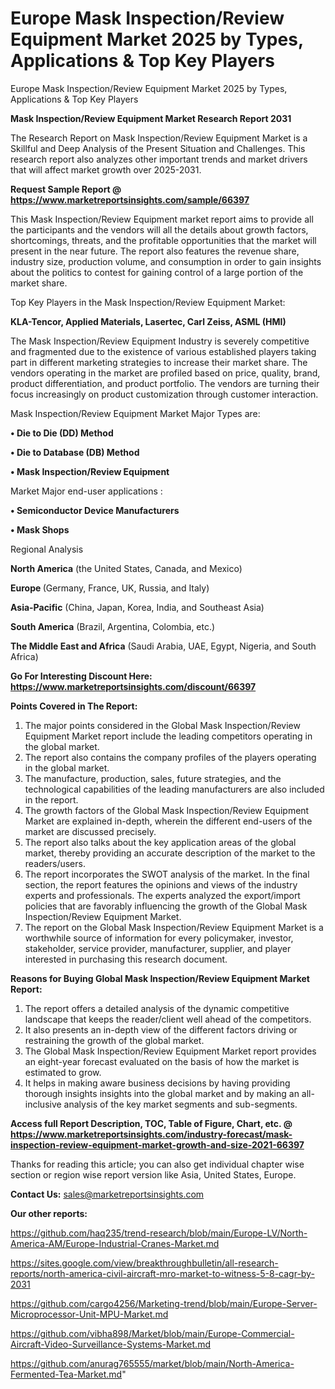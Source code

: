 # Europe Mask Inspection/Review Equipment Market 2025 by Types, Applications & Top Key Players
 Europe Mask Inspection/Review Equipment Market 2025 by Types, Applications & Top Key Players

<strong>Mask Inspection/Review Equipment Market Research Report 2031</strong>

The Research Report on Mask Inspection/Review Equipment Market is a Skillful and Deep Analysis of the Present Situation and Challenges. This research report also analyzes other important trends and market drivers that will affect market growth over 2025-2031.

<strong>Request Sample Report @ <a href=https://www.marketreportsinsights.com/sample/66397>https://www.marketreportsinsights.com/sample/66397</a></strong>

This Mask Inspection/Review Equipment market report aims to provide all the participants and the vendors will all the details about growth factors, shortcomings, threats, and the profitable opportunities that the market will present in the near future. The report also features the revenue share, industry size, production volume, and consumption in order to gain insights about the politics to contest for gaining control of a large portion of the market share.

Top Key Players in the Mask Inspection/Review Equipment Market:

<strong>KLA-Tencor, Applied Materials, Lasertec, Carl Zeiss, ASML (HMI)</strong>

The Mask Inspection/Review Equipment Industry is severely competitive and fragmented due to the existence of various established players taking part in different marketing strategies to increase their market share. The vendors operating in the market are profiled based on price, quality, brand, product differentiation, and product portfolio. The vendors are turning their focus increasingly on product customization through customer interaction.

Mask Inspection/Review Equipment Market Major Types are:

<strong>• Die to Die (DD) Method

• Die to Database (DB) Method

• Mask Inspection/Review Equipment</strong>

Market Major end-user applications :

<strong>• Semiconductor Device Manufacturers

• Mask Shops</strong>

Regional Analysis

</u><strong><b>North America</b></strong> (the United States, Canada, and Mexico)

<strong><b>Europe </b></strong>(Germany, France, UK, Russia, and Italy)

<strong><b>Asia-Pacific</b></strong> (China, Japan, Korea, India, and Southeast Asia)

<strong><b>South America</b></strong> (Brazil, Argentina, Colombia, etc.)

<strong><b>The Middle East and Africa</b></strong> (Saudi Arabia, UAE, Egypt, Nigeria, and South Africa)

<strong>Go For Interesting Discount Here: <a href=https://www.marketreportsinsights.com/discount/66397>https://www.marketreportsinsights.com/discount/66397</a></strong>

<strong>Points Covered in The Report:</strong>
<ol>
  <li>The major points considered in the Global Mask Inspection/Review Equipment Market report include the leading competitors operating in the global market.</li>
  <li>The report also contains the company profiles of the players operating in the global market.</li>
  <li>The manufacture, production, sales, future strategies, and the technological capabilities of the leading manufacturers are also included in the report.</li>
  <li>The growth factors of the Global Mask Inspection/Review Equipment Market are explained in-depth, wherein the different end-users of the market are discussed precisely.</li>
  <li>The report also talks about the key application areas of the global market, thereby providing an accurate description of the market to the readers/users.</li>
  <li>The report incorporates the SWOT analysis of the market. In the final section, the report features the opinions and views of the industry experts and professionals. The experts analyzed the export/import policies that are favorably influencing the growth of the Global Mask Inspection/Review Equipment Market.</li>
  <li>The report on the Global Mask Inspection/Review Equipment Market is a worthwhile source of information for every policymaker, investor, stakeholder, service provider, manufacturer, supplier, and player interested in purchasing this research document.</li>
</ol>
<strong>Reasons for Buying Global Mask Inspection/Review Equipment Market Report:</strong>

<ol>
  <li>The report offers a detailed analysis of the dynamic competitive landscape that keeps the reader/client well ahead of the competitors.</li>
  <li>It also presents an in-depth view of the different factors driving or restraining the growth of the global market.</li>
  <li>The Global Mask Inspection/Review Equipment Market report provides an eight-year forecast evaluated on the basis of how the market is estimated to grow.</li>
  <li>It helps in making aware business decisions by having providing thorough insights insights into the global market and by making an all-inclusive analysis of the key market segments and sub-segments.</li>
</ol>
<strong>Access full Report Description, TOC, Table of Figure, Chart, etc. @ <a href=https://www.marketreportsinsights.com/industry-forecast/mask-inspection-review-equipment-market-growth-and-size-2021-66397>https://www.marketreportsinsights.com/industry-forecast/mask-inspection-review-equipment-market-growth-and-size-2021-66397</a></strong>


Thanks for reading this article; you can also get individual chapter wise section or region wise report version like Asia, United States, Europe.

<strong>Contact Us:</strong>
sales@marketreportsinsights.com

<strong>Our other reports:</strong>

<a href=https://github.com/haq235/trend-research/blob/main/Europe-LV/North-America-AM/Europe-Industrial-Cranes-Market.md>https://github.com/haq235/trend-research/blob/main/Europe-LV/North-America-AM/Europe-Industrial-Cranes-Market.md</a>

<a href=https://sites.google.com/view/breakthroughbulletin/all-research-reports/north-america-civil-aircraft-mro-market-to-witness-5-8-cagr-by-2031>https://sites.google.com/view/breakthroughbulletin/all-research-reports/north-america-civil-aircraft-mro-market-to-witness-5-8-cagr-by-2031</a>

<a href=https://github.com/cargo4256/Marketing-trend/blob/main/Europe-Server-Microprocessor-Unit-MPU-Market.md>https://github.com/cargo4256/Marketing-trend/blob/main/Europe-Server-Microprocessor-Unit-MPU-Market.md</a>

<a href=https://github.com/vibha898/Market/blob/main/Europe-Commercial-Aircraft-Video-Surveillance-Systems-Market.md>https://github.com/vibha898/Market/blob/main/Europe-Commercial-Aircraft-Video-Surveillance-Systems-Market.md</a>

<a href=https://github.com/anurag765555/market/blob/main/North-America-Fermented-Tea-Market.md>https://github.com/anurag765555/market/blob/main/North-America-Fermented-Tea-Market.md</a>"
